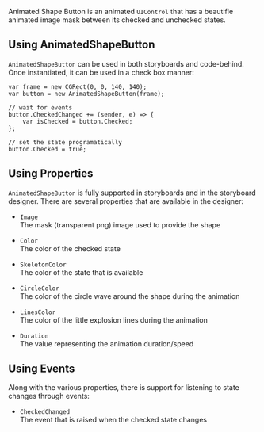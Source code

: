 
Animated Shape Button is an animated `UIControl` that has a beautifle animated image mask between its checked
and unchecked states.

##  Using AnimatedShapeButton

`AnimatedShapeButton` can be used in both storyboards and code-behind. Once instantiated, it can be used
in a check box manner:

    var frame = new CGRect(0, 0, 140, 140);
    var button = new AnimatedShapeButton(frame);
    
    // wait for events
    button.CheckedChanged += (sender, e) => {
        var isChecked = button.Checked;
    };
    
    // set the state programatically
    button.Checked = true;

## Using Properties

`AnimatedShapeButton` is fully supported in storyboards and in the storyboard designer. 
There are several properties that are available in the designer:

  * `Image`  
    The mask (transparent png) image used to provide the shape
    
  * `Color`  
    The color of the checked state
    
  * `SkeletonColor`  
    The color of the state that is available
    
  * `CircleColor`  
    The color of the circle wave around the shape during the animation
    
  * `LinesColor`  
    The color of the little explosion lines during the animation
    
  * `Duration`  
    The value representing the animation duration/speed
    
## Using Events

Along with the various properties, there is support for listening to state changes through events:
    
  * `CheckedChanged`  
    The event that is raised when the checked state changes
